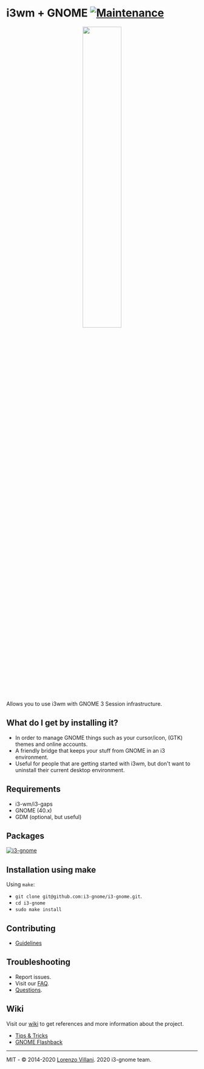 # i3wm + GNOME [![Maintenance](https://img.shields.io/maintenance/yes/2021.svg)]()

<p align="center">
  <img src="https://i.imgur.com/Ia1pJUK.png" width="45%" height="45%">
</p>

Allows you to use i3wm with GNOME 3 Session infrastructure.

## What do I get by installing it?
- In order to manage GNOME things such as your cursor/icon, (GTK) themes and online accounts.
- A friendly bridge that keeps your stuff from GNOME in an i3 environment.
- Useful for people that are getting started with i3wm, but don't want to uninstall their current desktop environment.

## Requirements
* i3-wm/i3-gaps
* GNOME (40.x)
* GDM (optional, but useful)

## Packages
[![i3-gnome](https://img.shields.io/aur/version/i3-gnome.svg?label=i3-gnome)](https://aur.archlinux.org/packages/i3-gnome/)

## Installation using make
Using `make`:
* `git clone git@github.com:i3-gnome/i3-gnome.git`.
* `cd i3-gnome`
* `sudo make install`

## Contributing
* [Guidelines](https://github.com/i3-gnome/i3-gnome/wiki/Contributing)

## Troubleshooting
* Report issues.
* Visit our [FAQ](https://github.com/i3-gnome/i3-gnome/issues?q=is%3Aissue+sort%3Aupdated-desc+is%3Aclosed+label%3AFAQ).
* [Questions](https://github.com/i3-gnome/i3-gnome/labels/question).

## Wiki
Visit our [wiki](https://github.com/i3-gnome/i3-gnome/wiki) to get references and more information about the project.
* [Tips & Tricks](https://github.com/i3-gnome/i3-gnome/wiki/Tips-&-Tricks)
* [GNOME Flashback](https://github.com/i3-gnome/i3-gnome/wiki/Tips-&-Tricks#gnome-flashback)

---
MIT - © 2014-2020 [Lorenzo Villani](https://github.com/lvillani). 2020 i3-gnome team.


